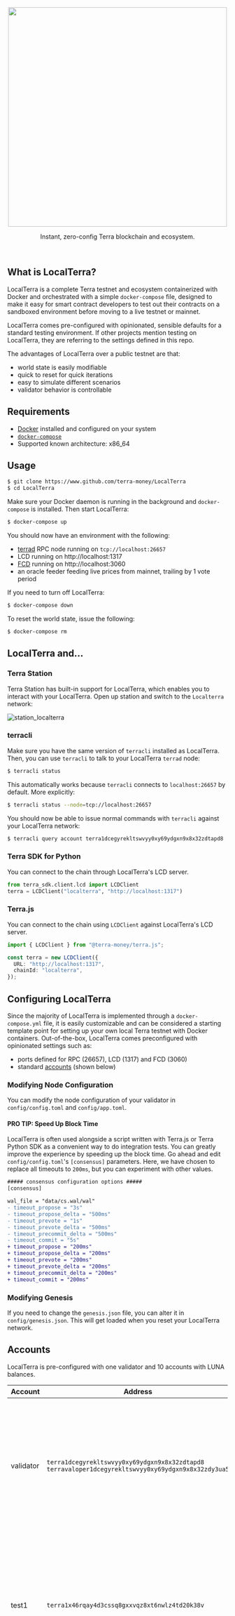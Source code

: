 <p>&nbsp;</p>
<p align="center">
<img src="https://raw.githubusercontent.com/terra-money/LocalTerra/master/img/localterra_logo_with_name.svg" width=500>
</p>

<p align="center">
Instant, zero-config Terra blockchain and ecosystem.
</p>

<br/>

## What is LocalTerra?

LocalTerra is a complete Terra testnet and ecosystem containerized with Docker and orchestrated with a simple `docker-compose` file, designed to make it easy for smart contract developers to test out their contracts on a sandboxed environment before moving to a live testnet or mainnet.

LocalTerra comes pre-configured with opinionated, sensible defaults for a standard testing environment. If other projects mention testing on LocalTerra, they are referring to the settings defined in this repo.

The advantages of LocalTerra over a public testnet are that:

- world state is easily modifiable
- quick to reset for quick iterations
- easy to simulate different scenarios
- validator behavior is controllable

## Requirements

- [Docker](https://www.docker.com/) installed and configured on your system
- [`docker-compose`](https://github.com/docker/compose)
- Supported known architecture: x86_64

## Usage

```sh
$ git clone https://www.github.com/terra-money/LocalTerra
$ cd LocalTerra
```

Make sure your Docker daemon is running in the background and `docker-compose` is installed. Then start LocalTerra:

```sh
$ docker-compose up
```

You should now have an environment with the following:

- [terrad](http://github.com/terra-money/core) RPC node running on `tcp://localhost:26657`
- LCD running on http://localhost:1317
- [FCD](http://www.github.com/terra-money/fcd) running on http://localhost:3060
- an oracle feeder feeding live prices from mainnet, trailing by 1 vote period

If you need to turn off LocalTerra:

```sh
$ docker-compose down
```

To reset the world state, issue the following:

```sh
$ docker-compose rm
```

## LocalTerra and...

### Terra Station

Terra Station has built-in support for LocalTerra, which enables you to interact with your LocalTerra. Open up station and switch to the `Localterra` network:

![station_localterra](./img/station-localterra.png)

### terracli

Make sure you have the same version of `terracli` installed as LocalTerra. Then, you can use `terracli` to talk to your LocalTerra `terrad` node:

```sh
$ terracli status
```

This automatically works because `terracli` connects to `localhost:26657` by default. More explicitly:

```sh
$ terracli status --node=tcp://localhost:26657
```

You should now be able to issue normal commands with `terracli` against your LocalTerra network:

```sh
$ terracli query account terra1dcegyrekltswvyy0xy69ydgxn9x8x32zdtapd8
```

### Terra SDK for Python

You can connect to the chain through LocalTerra's LCD server.

```python
from terra_sdk.client.lcd import LCDClient
terra = LCDClient("localterra", "http://localhost:1317")
```

### Terra.js

You can connect to the chain using `LCDClient` against LocalTerra's LCD server.

```ts
import { LCDClient } from "@terra-money/terra.js";

const terra = new LCDClient({
  URL: "http://localhost:1317",
  chainId: "localterra",
});
```

## Configuring LocalTerra

Since the majority of LocalTerra is implemented through a `docker-compose.yml` file, it is easily customizable and can be considered a starting template point for setting up your own local Terra testnet with Docker containers. Out-of-the-box, LocalTerra comes preconfigured with opinionated settings such as:

- ports defined for RPC (26657), LCD (1317) and FCD (3060)
- standard [accounts](#accounts) (shown below)

### Modifying Node Configuration

You can modify the node configuration of your validator in `config/config.toml` and `config/app.toml`.

#### PRO TIP: Speed Up Block Time

LocalTerra is often used alongside a script written with Terra.js or Terra Python SDK as a convenient way to do integration tests. You can greatly improve the experience by speeding up the block time. Go ahead and edit `config/config.toml`'s `[consensus]` parameters. Here, we have chosen to replace all timeouts to `200ms`, but you can experiment with other values.

```diff
##### consensus configuration options #####
[consensus]

wal_file = "data/cs.wal/wal"
- timeout_propose = "3s"
- timeout_propose_delta = "500ms"
- timeout_prevote = "1s"
- timeout_prevote_delta = "500ms"
- timeout_precommit_delta = "500ms"
- timeout_commit = "5s"
+ timeout_propose = "200ms"
+ timeout_propose_delta = "200ms"
+ timeout_prevote = "200ms"
+ timeout_prevote_delta = "200ms"
+ timeout_precommit_delta = "200ms"
+ timeout_commit = "200ms"
```

### Modifying Genesis

If you need to change the `genesis.json` file, you can alter it in `config/genesis.json`. This will get loaded when you reset your LocalTerra network.

## Accounts

LocalTerra is pre-configured with one validator and 10 accounts with LUNA balances.

| Account   | Address                                                                                                  | Mnemonic                                                                                                                                                                   |
| --------- | -------------------------------------------------------------------------------------------------------- | -------------------------------------------------------------------------------------------------------------------------------------------------------------------------- |
| validator | `terra1dcegyrekltswvyy0xy69ydgxn9x8x32zdtapd8`<br/>`terravaloper1dcegyrekltswvyy0xy69ydgxn9x8x32zdy3ua5` | `satisfy adjust timber high purchase tuition stool faith fine install that you unaware feed domain license impose boss human eager hat rent enjoy dawn`                    |
| test1     | `terra1x46rqay4d3cssq8gxxvqz8xt6nwlz4td20k38v`                                                           | `notice oak worry limit wrap speak medal online prefer cluster roof addict wrist behave treat actual wasp year salad speed social layer crew genius`                       |
| test2     | `terra17lmam6zguazs5q5u6z5mmx76uj63gldnse2pdp`                                                           | `quality vacuum heart guard buzz spike sight swarm shove special gym robust assume sudden deposit grid alcohol choice devote leader tilt noodle tide penalty`              |
| test3     | `terra1757tkx08n0cqrw7p86ny9lnxsqeth0wgp0em95`                                                           | `symbol force gallery make bulk round subway violin worry mixture penalty kingdom boring survey tool fringe patrol sausage hard admit remember broken alien absorb`        |
| test4     | `terra199vw7724lzkwz6lf2hsx04lrxfkz09tg8dlp6r`                                                           | `bounce success option birth apple portion aunt rural episode solution hockey pencil lend session cause hedgehog slender journey system canvas decorate razor catch empty` |
| test5     | `terra18wlvftxzj6zt0xugy2lr9nxzu402690ltaf4ss`                                                           | `second render cat sing soup reward cluster island bench diet lumber grocery repeat balcony perfect diesel stumble piano distance caught occur example ozone loyal`        |
| test6     | `terra1e8ryd9ezefuucd4mje33zdms9m2s90m57878v9`                                                           | `spatial forest elevator battle also spoon fun skirt flight initial nasty transfer glory palm drama gossip remove fan joke shove label dune debate quick`                  |
| test7     | `terra17tv2hvwpg0ukqgd2y5ct2w54fyan7z0zxrm2f9`                                                           | `noble width taxi input there patrol clown public spell aunt wish punch moment will misery eight excess arena pen turtle minimum grain vague inmate`                       |
| test8     | `terra1lkccuqgj6sjwjn8gsa9xlklqv4pmrqg9dx2fxc`                                                           | `cream sport mango believe inhale text fish rely elegant below earth april wall rug ritual blossom cherry detail length blind digital proof identify ride`                 |
| test9     | `terra1333veey879eeqcff8j3gfcgwt8cfrg9mq20v6f`                                                           | `index light average senior silent limit usual local involve delay update rack cause inmate wall render magnet common feature laundry exact casual resource hundred`       |
| test10    | `terra1fmcjjt6yc9wqup2r06urnrd928jhrde6gcld6n`                                                           | `prefer forget visit mistake mixture feel eyebrow autumn shop pair address airport diesel street pass vague innocent poem method awful require hurry unhappy shoulder`     |

## License

This software is licensed under the MIT license.

© 2020 Terraform Labs, PTE.

<hr/>

<p>&nbsp;</p>
<p align="center">
    <a href="https://terra.money/"><img src="http://terra.money/logos/terra_logo.svg" align="center" width=200/></a>
</p>
<div align="center">
  <sub><em>Powering the innovation of money.</em></sub>
</div>
